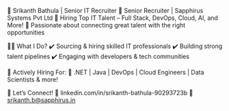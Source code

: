  🚀 Srikanth Bathula | Senior IT Recruiter
🔹 Senior Recruiter | Sapphirus Systems Pvt Ltd
🔹 Hiring Top IT Talent – Full Stack, DevOps, Cloud, AI, and More!
🔹 Passionate about connecting great talent with the right opportunities

👨‍💻 What I Do?
✔️ Sourcing & hiring skilled IT professionals
✔️ Building strong talent pipelines
✔️ Engaging with developers & tech communities

📌 Actively Hiring For:
🔹 .NET | Java | DevOps | Cloud Engineers | Data Scientists & more!

📩 Let’s Connect!
🔗 linkedin.com/in/srikanth-bathula-90293723b
📧 srikanth.b@sapphirus.in


